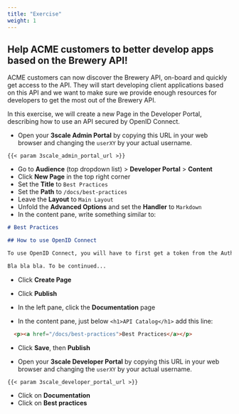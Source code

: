 ```yaml
---
title: "Exercise"
weight: 1
---
```


## Help ACME customers to better develop apps based on the Brewery API!

ACME customers can now discover the Brewery API, on-board and quickly get access to the API. They will start developing client applications based on this API and we want to make sure we provide enough resources for developers to get the most out of the Brewery API.

In this exercise, we will create a new Page in the Developer Portal, describing how to use an API secured by OpenID Connect.

- Open your **3scale Admin Portal** by copying this URL in your web browser and changing the `userXY` by your actual username.

```raw
{{< param 3scale_admin_portal_url >}}
```

- Go to **Audience** (top dropdown list) > **Developer Portal** > **Content**
- Click **New Page** in the top right corner
- Set the **Title** to `Best Practices`
- Set the **Path** to `/docs/best-practices`
- Leave the **Layout** to `Main Layout`
- Unfold the **Advanced Options** and set the **Handler** to `Markdown`
- In the content pane, write something similar to:

```md
# Best Practices

## How to use OpenID Connect

To use OpenID Connect, you will have to first get a token from the Authorization Server and then use it to query our API. 

Bla bla bla. To be continued...
```

- Click **Create Page**
- Click **Publish**

- In the left pane, click the **Documentation** page
- In the content pane, just below `<h1>API Catalog</h1>` add this line:

```md
  <p><a href="/docs/best-practices">Best Practices</a></p>
```

- Click **Save**, then **Publish**

- Open your **3scale Developer Portal** by copying this URL in your web browser and changing the `userXY` by your actual username.

```raw
{{< param 3scale_developer_portal_url >}}
```

- Click on **Documentation**
- Click on **Best practices**
